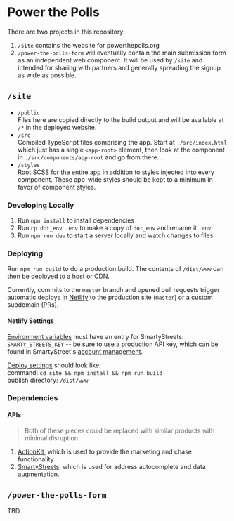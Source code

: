 # Power the Polls

There are two projects in this repository:

1. `/site` contains the website for powerthepolls.org
2. `/power-the-polls-form` will eventually contain the main submission form as an independent web component. It will be used by `/site` and intended for sharing with partners and generally spreading the signup as wide as possible.

## `/site`

* `/public`  
  Files here are copied directly to the build output and will be available at `/*` in the deployed website.
* `/src`  
  Compiled TypeScript files comprising the app. Start at `./src/index.html` which just has a single `<app-root>` element, then look at the component in `./src/components/app-root` and go from there...
* `/styles`  
  Root SCSS for the entire app in addition to styles injected into every component. These app-wide styles should be kept to a minimum in favor of component styles.

### Developing Locally

1. Run `npm install` to install dependencies
2. Run `cp dot_env .env` to make a copy of `dot_env` and rename it `.env`
3. Run `npm run dev` to start a server locally and watch changes to files

### Deploying

Run `npm run build` to do a production build. The contents of `/dist/www` can then be deployed to a host or CDN.

Currently, commits to the `master` branch and opened pull requests trigger automatic deploys in [Netlify](https://netlify.com) to the production site (`master`) or a custom subdomain (PRs).

#### Netlify Settings

[Environment variables](https://docs.netlify.com/configure-builds/environment-variables/) must have an entry for SmartyStreets: `SMARTY_STREETS_KEY` -- be sure to use a production API key, which can be found in SmartyStreet's [account management](https://account.smartystreets.com/#keys).

[Deploy settings](https://app.netlify.com/sites/powerthepolls/settings/deploys) should look like:  
command: `cd site && npm install && npm run build`  
publish directory: `/dist/www`

### Dependencies

#### APIs

> Both of these pieces could be replaced with similar products with minimal disruption.

1. [ActionKit](https://ptp.actionkit.com/admin/), which is used to provide the marketing and chase functionality
2. [SmartyStreets](https://account.smartystreets.com/), which is used for address autocomplete and data augmentation.

## `/power-the-polls-form`

TBD
